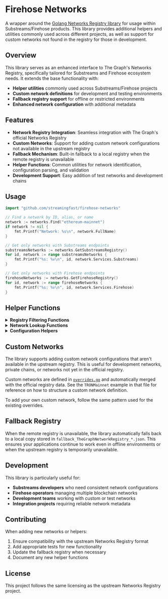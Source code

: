 # Firehose Networks

A wrapper around the [Golang Networks Registry library](https://github.com/pinax-network/graph-networks-libs/tree/main/packages/golang) for usage within Substreams/Firehose products. This library provides additional helpers and utilities commonly used across different projects, as well as support for custom networks not found in the registry for those in development.

## Overview

This library serves as an enhanced interface to The Graph's Networks Registry, specifically tailored for Substreams and Firehose ecosystem needs. It extends the base functionality with:

- **Helper utilities** commonly used across Substreams/Firehose projects
- **Custom network definitions** for development and testing environments
- **Fallback registry support** for offline or restricted environments
- **Enhanced network configuration** with additional metadata

## Features

- **Network Registry Integration**: Seamless integration with The Graph's official Networks Registry
- **Custom Networks**: Support for adding custom network configurations not available in the upstream registry
- **Fallback Mechanism**: Built-in fallback to a local registry when the remote registry is unavailable
- **Helper Functions**: Common utilities for network identification, configuration parsing, and validation
- **Development Support**: Easy addition of test networks and development chains

## Usage

```go
import "github.com/streamingfast/firehose-networks"

// Find a network by ID, alias, or name
network := networks.Find("ethereum-mainnet")
if network != nil {
    fmt.Printf("Network: %s\n", network.FullName)
}

// Get only networks with Substreams endpoints
substreamsNetworks := networks.GetSubstreamsRegistry()
for id, network := range substreamsNetworks {
    fmt.Printf("%s: %v\n", id, network.Services.Substreams)
}

// Get only networks with Firehose endpoints
firehoseNetworks := networks.GetFirehoseRegistry()
for id, network := range firehoseNetworks {
    fmt.Printf("%s: %v\n", id, network.Services.Firehose)
}
```

## Helper Functions

<details>
<summary><strong>Registry Filtering Functions</strong></summary>

### GetSubstreamsRegistry()

Returns a filtered registry containing only networks that have Substreams endpoints configured.

```go
substreamsNetworks := networks.GetSubstreamsRegistry()
for networkID, network := range substreamsNetworks {
    fmt.Printf("Network: %s\n", networkID)
    fmt.Printf("Substreams endpoints: %v\n", network.Services.Substreams)
}
```

This is useful when you need to:
- List all available Substreams-enabled networks
- Validate that a network supports Substreams before attempting connections
- Build network selection UIs for Substreams applications

### GetFirehoseRegistry()

Returns a filtered registry containing only networks that have Firehose endpoints configured.

```go
firehoseNetworks := networks.GetFirehoseRegistry()
for networkID, network := range firehoseNetworks {
    fmt.Printf("Network: %s\n", networkID)
    fmt.Printf("Firehose endpoints: %v\n", network.Services.Firehose)
}
```

This is useful when you need to:
- List all available Firehose-enabled networks
- Validate that a network supports Firehose before attempting connections
- Build network selection UIs for Firehose applications

</details>

<details>
<summary><strong>Network Lookup Functions</strong></summary>

### Find(key string)

Finds a network by ID, alias, full name, or short name. Returns the first match found, with priority given to exact ID matches.

```go
// Find by network ID
network := networks.Find("ethereum-mainnet")

// Find by alias
network = networks.Find("eth")

// Find by full name
network = networks.Find("Ethereum Mainnet")
```

### FindByGenesisBlock(blockNum uint64, blockID string)

Finds a network by matching its genesis block number and hash.

```go
network := networks.FindByGenesisBlock(0, "0xd4e56740f876aef8c010b86a40d5f56745a118d0906a34e69aec8c0db1cb8fa3")
if network != nil {
    fmt.Printf("Found network: %s\n", network.FullName)
}
```

### FindBySubstreamsEndpoint(endpoint string)

Finds a network that contains the specified Substreams endpoint.

```go
network := networks.FindBySubstreamsEndpoint("https://mainnet.eth.streamingfast.io:443")
if network != nil {
    fmt.Printf("Network: %s\n", network.FullName)
}
```

</details>

<details>
<summary><strong>Configuration Helpers</strong></summary>

### GetBytesEncoding(network *registry.Network)

Returns the bytes encoding format for a given network. Returns `registry.Hex` if no specific encoding is configured.

```go
network := networks.Find("ethereum-mainnet")
encoding := networks.GetBytesEncoding(network)
fmt.Printf("Bytes encoding: %v\n", encoding)
```

This is particularly useful for Firehose applications that need to know how to encode/decode blockchain data for a specific network.

### ScheduleUpdateLatestRegistry(ctx context.Context, interval time.Duration, logger *zap.Logger)

Schedules a background goroutine that periodically updates the registry from the latest remote version at the specified interval. This ensures your application stays up-to-date with the latest network configurations.

```go
import (
    "context"
    "time"
    "go.uber.org/zap"
)

// You are expected to provide ctx and logger
ctx := context.Background()
logger := zap.NewNop()

// Update registry every 30 minutes
networks.ScheduleUpdateLatestRegistry(ctx, 30*time.Minute, logger)
```

Key features:
- **Non-blocking**: Runs in a background goroutine
- **Graceful shutdown**: Respects context cancellation for clean shutdowns
- **Error handling**: Logs errors and continues on failed updates
- **Global update**: Updates the global registry used by all other functions

This is useful for long-running applications that need to stay synchronized with the latest network configurations without manual intervention.

</details>

## Custom Networks

The library supports adding custom network configurations that aren't available in the upstream registry. This is useful for development networks, private chains, or networks not yet in the official registry.

Custom networks are defined in [`overrides.go`](./overrides.go) and automatically merged with the official registry data. See the `TRONMainnet` example in that file for reference on how to structure a custom network definition.

To add your own custom network, follow the same pattern used for the existing overrides.

## Fallback Registry

When the remote registry is unavailable, the library automatically falls back to a local copy stored in `fallback_TheGraphNetworkRegistry_*.json`. This ensures your applications continue to work even in offline environments or when the upstream registry is temporarily unavailable.

## Development

This library is particularly useful for:

- **Substreams developers** who need consistent network configurations
- **Firehose operators** managing multiple blockchain networks
- **Development teams** working with custom or test networks
- **Integration projects** requiring reliable network metadata

## Contributing

When adding new networks or helpers:

1. Ensure compatibility with the upstream Networks Registry format
2. Add appropriate tests for new functionality
3. Update the fallback registry when necessary
4. Document any new helper functions

## License

This project follows the same licensing as the upstream Networks Registry project.
